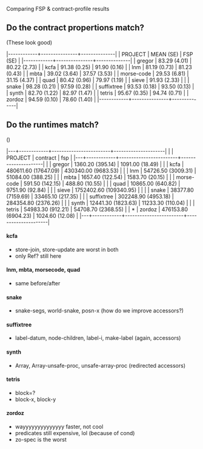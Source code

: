 Comparing FSP & contract-profile results

## Do the contract propertions match?

(These look good)

|------------+---------------+--------------|
| PROJECT    | MEAN (SE)     | FSP (SE)     |
|------------+---------------+--------------|
| gregor     | 83.29  (4.01) | 80.22 (2.73) |
| kcfa       | 91.38  (0.25) | 91.90 (0.16) |
| lnm        | 81.19  (0.73) | 81.23 (0.43) |
| mbta       | 39.02  (3.64) | 37.57 (3.53) |
| morse-code | 29.53  (6.81) | 31.15 (4.37) |
| quad       | 80.42  (0.96) | 79.97 (1.19) |
| sieve      | 91.93  (2.33) |              |
| snake      | 98.28  (0.21) | 97.59 (0.28) |
| suffixtree | 93.53  (0.18) | 93.50 (0.13) |
| synth      | 82.70  (1.22) | 82.97 (1.47) |
| tetris     | 95.67  (0.35) | 94.74 (0.71) |
| zordoz     | 94.59  (0.10) | 78.60 (1.40) |
|------------+---------------+--------------|

## Do the runtimes match?

()

|---+------------+------------------------+---------------------|
|   | PROJECT    | contract               | fsp                 |
|---+------------+------------------------+---------------------|
|   | gregor     | 1360.20 (395.14)       | 1091.00 (18.49)     |
|   | kcfa       | 480611.60 (17647.09)   | 430340.00 (9683.53) |
|   | lnm        | 54726.50 (3009.31)     | 51084.00 (388.25)   |
|   | mbta       | 1657.40 (122.54)       | 1583.70 (20.15)     |
|   | morse-code | 591.50 (142.15)        | 488.80 (10.55)      |
|   | quad       | 10865.00 (640.82)      | 9751.90 (92.84)     |
|   | sieve      | 1752402.60 (109340.95) |                     |
|   | snake      | 38377.80 (7159.69)     | 33465.10 (217.35)   |
|   | suffixtree | 302248.90 (4953.18)    | 284354.80 (2376.26) |
|   | synth      | 12441.30 (1823.63)     | 11233.30 (110.04)   |
|   | tetris     | 54983.30 (912.21)      | 54708.70 (2368.55)  |
| * | zordoz     | 476153.80 (6904.23)    | 1024.60 (12.08)     |
|---+------------+------------------------+---------------------|


#### kcfa
- store-join, store-update are worst in both
- only Ref? still here

#### lnm, mbta, morsecode, quad
- same before/after

#### snake
- snake-segs, world-snake, posn-x (how do we improve accessors?)

#### suffixtree
- label-datum, node-children, label-i, make-label (again, accessors)

#### synth
- Array, Array-unsafe-proc, unsafe-array-proc (redirected accessors)

#### tetris
- block=?
- block-x, block-y

#### zordoz
- wayyyyyyyyyyyyyy faster, not cool
- predicates still expensive, lol (because of cond)
- zo-spec is the worst

